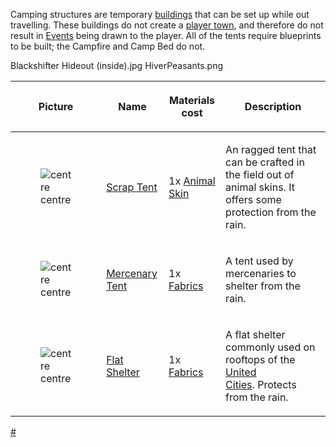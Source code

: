 


Camping structures are temporary [buildings](Buildings_List.md "wikilink")
that can be set up while out travelling. These buildings do not create a
[player town](Guide_to_Building_an_Outpost.md "wikilink"), and therefore do
not result in [Events](01%20-%20Projects%20&%20Wikis/Kenshi/Kenshi%20Wiki/Kenshi%20Wiki%20Template/Events.md "wikilink") being drawn to the player. All
of the tents require blueprints to be built; the Campfire and Camp Bed
do not.

Blackshifter Hideout (inside).jpg HiverPeasants.png

<table>
<thead>
<tr class="header">
<th><p>Picture</p></th>
<th><p>Name</p></th>
<th><p>Materials cost</p></th>
<th><p>Description</p></th>
</tr>
</thead>
<tbody>
<tr class="odd">
<td><figure>
<img src="Scrap_Tent.png" title="centre" />
<figcaption>centre</figcaption>
</figure></td>
<td><p><a href="Scrap_Tent" title="wikilink">Scrap Tent</a></p></td>
<td><p>1x <a href="Animal_Skin" title="wikilink">Animal
Skin</a></p></td>
<td><p>An ragged tent that can be crafted in the field out of animal
skins. It offers some protection from the rain.</p></td>
</tr>
<tr class="even">
<td><figure>
<img src="Mercenary_Tent.png" title="centre" />
<figcaption>centre</figcaption>
</figure></td>
<td><p><a href="Mercenary_Tent" title="wikilink">Mercenary
Tent</a></p></td>
<td><p>1x <a href="Fabrics" title="wikilink">Fabrics</a></p></td>
<td><p>A tent used by mercenaries to shelter from the rain.</p></td>
</tr>
<tr class="odd">
<td><figure>
<img src="Flat_Shelter.png" title="centre" />
<figcaption>centre</figcaption>
</figure></td>
<td><p><a href="Flat_Shelter" title="wikilink">Flat Shelter</a></p></td>
<td><p>1x <a href="Fabrics" title="wikilink">Fabrics</a></p></td>
<td><p>A flat shelter commonly used on rooftops of the <a
href="United_Cities" title="wikilink">United Cities</a>. Protects from
the rain.</p></td>
</tr>
</tbody>
</table>

[\#](Category:Buildings "wikilink")